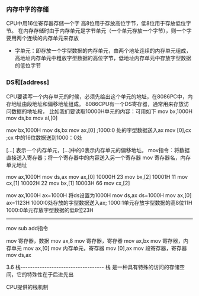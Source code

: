 

### 内存中字的存储
CPU中用16位寄存器存储一个字
高8位用于存放高位字节，低8位用于存放低位字节。
在内存存储时由于内存单元是字节单元（一个单元存放一个字节），则一个字要用两个连续的内存单元来存放

* 字单元：即存放一个字型数据的内存单元，由两个地址连续的内存单元组成，高地址内存单元中粗放字型数据的高位字节，低地址内存单元中存放字型数据的低位字节

### DS和[address]
CPU要读写一个内存单元的时候，必须先给出这个单元的地址，在8086PC中，内存地址由段地址和偏移地址组成。
8086CPU有一个DS寄存器，通常用来存放访问数据的地址段，
比如我们要读取10000H单元的内容：可用如下
mov bx,1000H
mov ds,bx
mov al,[0]



mov bx,1000H
mov ds,bx
mov ax,[0]  ;1000:0 处的字型数据送入ax
mov [0],cx  ;cx 中的16位数据送到1000：0处

[...] 表示一个内存单元，[...]中的0表示内存单元的偏移地址。
mov指令：将数据直接送入寄存器；将一个寄存器中的内容送入另一个寄存器
mov 寄存器名，内存单元地址


mov ax,1000H 
mov ds,ax
mov ax,[0]      10000H 23
mov bx,[2]      10001H 11 
mov cx,[1]      10002H 22
mov bx,[1]      10003H 66
mov cx,[2]

mov ax,1000H        ax=1000H    将ds设置为1000H 
mov ds,ax           ds=1000H
mov ax,[0]          ax=1123H    1000:0处存放的字型数据送入ax;
                                1000:1单元存放字型数据的高8位11H
                                1000:0单元存放字型数据的低8位23H




---------------------------------------
mov sub add指令

mov 寄存器，数据        mov ax,8
mov 寄存器，寄存器      mov ax,bx
mov 寄存器，内存单元    mov ax,[0]
mov 内存单元，寄存器    mov [0],ax
mov 段寄存器，寄存器    mov ds,ax


3.6 栈-----------------------------------
栈 是一种具有特殊的访问的存储空间，它的特殊性在于后进先出

CPU提供的栈机制


